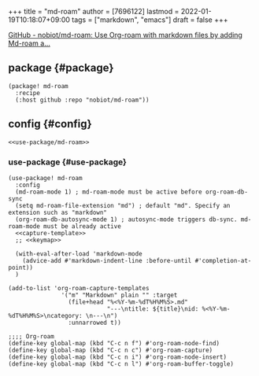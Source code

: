 +++
title = "md-roam"
author = [7696122]
lastmod = 2022-01-19T10:18:07+09:00
tags = ["markdown", "emacs"]
draft = false
+++

[GitHub - nobiot/md-roam: Use Org-roam with markdown files by adding Md-roam a...](https://github.com/nobiot/md-roam)  


## package {#package}

```elisp
(package! md-roam
  :recipe
  (:host github :repo "nobiot/md-roam"))
```


## config {#config}

```elisp
<<use-package/md-roam>>
```


### use-package {#use-package}

<a id="code-snippet--use-package-md-roam"></a>
```elisp
(use-package! md-roam
  :config
  (md-roam-mode 1) ; md-roam-mode must be active before org-roam-db-sync
  (setq md-roam-file-extension "md") ; default "md". Specify an extension such as "markdown"
  (org-roam-db-autosync-mode 1) ; autosync-mode triggers db-sync. md-roam-mode must be already active
  <<capture-template>>
  ;; <<keymap>>

  (with-eval-after-load 'markdown-mode
    (advice-add #'markdown-indent-line :before-until #'completion-at-point))
  )
```

<a id="code-snippet--capture-template"></a>
```elisp
(add-to-list 'org-roam-capture-templates
               '("m" "Markdown" plain "" :target
                 (file+head "%<%Y-%m-%dT%H%M%S>.md"
                            "---\ntitle: ${title}\nid: %<%Y-%m-%dT%H%M%S>\ncategory: \n---\n")
                 :unnarrowed t))
```

<a id="code-snippet--keymap"></a>
```elisp
;;;; Org-roam
(define-key global-map (kbd "C-c n f") #'org-roam-node-find)
(define-key global-map (kbd "C-c n c") #'org-roam-capture)
(define-key global-map (kbd "C-c n i") #'org-roam-node-insert)
(define-key global-map (kbd "C-c n l") #'org-roam-buffer-toggle)
```
